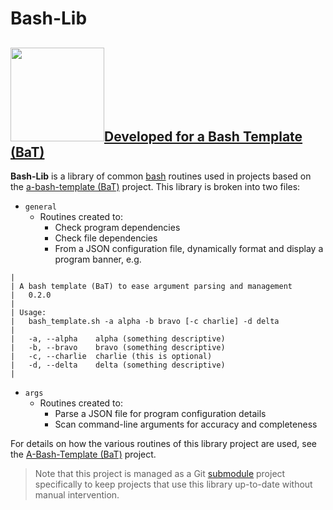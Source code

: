# Bash-Lib

## [<img src="https://user-images.githubusercontent.com/10182110/145758715-b127adfc-710b-49d3-9ede-151adc83ae76.png" width="150" />](https://github.com/richbl/a-bash-template)[Developed for a Bash Template (BaT)](https://github.com/richbl/a-bash-template)

**Bash-Lib** is a library of common [bash](https://en.wikipedia.org/wiki/Bash_%28Unix_shell%29) routines used in projects based on the [a-bash-template (BaT)](https://github.com/richbl/a-bash-template) project. This library is broken into two files:

- `general`
  - Routines created to:
    - Check program dependencies
    - Check file dependencies
    - From a JSON configuration file, dynamically format and display a program banner, e.g.
>>
    |
    | A bash template (BaT) to ease argument parsing and management
    |   0.2.0
    |
    | Usage:
    |   bash_template.sh -a alpha -b bravo [-c charlie] -d delta
    |
    |   -a, --alpha    alpha (something descriptive)
    |   -b, --bravo    bravo (something descriptive)
    |   -c, --charlie  charlie (this is optional)
    |   -d, --delta    delta (something descriptive)
    |

- `args`
  - Routines created to:
    - Parse a JSON file for program configuration details
    - Scan command-line arguments for accuracy and completeness

For details on how the various routines of this library project are used, see the [A-Bash-Template (BaT)](https://github.com/richbl/a-bash-template#a-bash-template) project.

> Note that this project is managed as a Git [submodule](https://git-scm.com/book/en/v2/Git-Tools-Submodules) project specifically to keep projects that use this library up-to-date without manual intervention.
